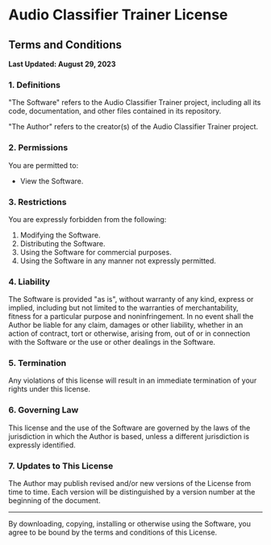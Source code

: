 # Audio Classifier Trainer License

## Terms and Conditions

**Last Updated: August 29, 2023**

### 1. Definitions

"The Software" refers to the Audio Classifier Trainer project, including all its code, documentation, and other files contained in its repository.

"The Author" refers to the creator(s) of the Audio Classifier Trainer project.

### 2. Permissions

You are permitted to:

- View the Software.

### 3. Restrictions

You are expressly forbidden from the following:

1. Modifying the Software.
2. Distributing the Software.
3. Using the Software for commercial purposes.
4. Using the Software in any manner not expressly permitted.

### 4. Liability

The Software is provided "as is", without warranty of any kind, express or implied, including but not limited to the warranties of merchantability, fitness for a particular purpose and noninfringement. In no event shall the Author be liable for any claim, damages or other liability, whether in an action of contract, tort or otherwise, arising from, out of or in connection with the Software or the use or other dealings in the Software.

### 5. Termination

Any violations of this license will result in an immediate termination of your rights under this license.

### 6. Governing Law

This license and the use of the Software are governed by the laws of the jurisdiction in which the Author is based, unless a different jurisdiction is expressly identified.

### 7. Updates to This License

The Author may publish revised and/or new versions of the License from time to time. Each version will be distinguished by a version number at the beginning of the document.

---

By downloading, copying, installing or otherwise using the Software, you agree to be bound by the terms and conditions of this License.
